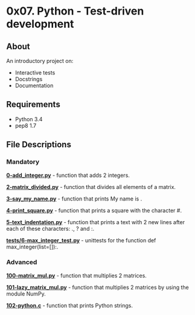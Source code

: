 # 0x07. Python - Test-driven development
## About
An introductory project on:
- Interactive tests
- Docstrings
- Documentation
## Requirements
- Python 3.4
- pep8 1.7
## File Descriptions
### Mandatory
**[0-add_integer.py](0-add_integer.py)** - function that adds 2 integers.

**[2-matrix_divided.py](2-matrix_divided.py)** - function that divides all elements of a matrix.

**[3-say_my_name.py](3-say_my_name.py)** - function that prints My name is <first name> <last name>.

**[4-print_square.py](4-print_square.py)** - function that prints a square with the character #.

**[5-text_indentation.py](5-text_indentation.py)** - function that prints a text with 2 new lines after each of these characters: ., ? and :.

**[tests/6-max_integer_test.py](tests/6-max_integer_test.py)** - unittests for the function def max_integer(list=[]):.


### Advanced
**[100-matrix_mul.py](100-matrix_mul.py)** - function that multiplies 2 matrices.

**[101-lazy_matrix_mul.py](101-lazy_matrix_mul.py)** - function that multiplies 2 matrices by using the module NumPy.

**[102-python.c](102-python.c)** - function that prints Python strings.
